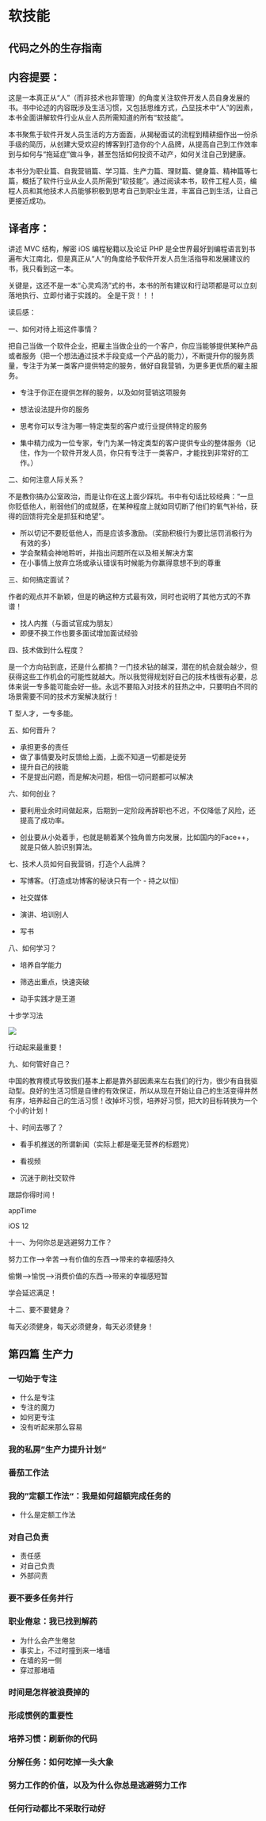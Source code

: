 # 软技能
## 代码之外的生存指南


## 内容提要：

这是一本真正从“人”（而非技术也非管理）的角度关注软件开发人员自身发展的书。书中论述的内容既涉及生活习惯，又包括思维方式，凸显技术中“人”的因素，本书全面讲解软件行业从业人员所需知道的所有“软技能”。


本书聚焦于软件开发人员生活的方方面面，从揭秘面试的流程到精耕细作出一份杀手级的简历，从创建大受欢迎的博客到打造你的个人品牌，从提高自己到工作效率到与如何与“拖延症”做斗争，甚至包括如何投资不动产，如何关注自己到健康。


本书分为职业篇、自我营销篇、学习篇、生产力篇、理财篇、健身篇、精神篇等七篇，概括了软件行业从业人员所需到“软技能”。通过阅读本书，软件工程人员，编程人员和其他技术人员能够积极到思考自己到职业生涯，丰富自己到生活，让自己更接近成功。


## 译者序：

讲述 MVC 结构，解密 iOS 编程秘籍以及论证 PHP 是全世界最好到编程语言到书遍布大江南北，但是真正从“人”的角度给予软件开发人员生活指导和发展建议的书，我只看到这一本。


关键是，这还不是一本“心灵鸡汤”式的书，本书的所有建议和行动项都是可以立刻落地执行、立即付诸于实践的。
全是干货！！！



读后感：


一、如何对待上班这件事情？

把自己当做一个软件企业，把雇主当做企业的一个客户，你应当能够提供某种产品或者服务（把一个想法通过技术手段变成一个产品的能力），不断提升你的服务质量，专注于为某一类客户提供特定的服务，做好自我营销，为更多更优质的雇主服务。


- 专注于你正在提供怎样的服务，以及如何营销这项服务

- 想法设法提升你的服务

- 思考你可以专注为哪一特定类型的客户或行业提供特定的服务

- 集中精力成为一位专家，专门为某一特定类型的客户提供专业的整体服务（记住，作为一个软件开发人员，你只有专注于一类客户，才能找到非常好的工作。）


二、如何注意人际关系？

不是教你搞办公室政治，而是让你在这上面少踩坑。书中有句话比较经典：“一旦你贬低他人，削弱他们的成就感，在某种程度上就如同切断了他们的氧气补给，获得的回馈将完全是抓狂和绝望”。

* 所以切记不要贬低他人，而是应该多激励。（奖励积极行为要比惩罚消极行为有效的多）
* 学会聚精会神地聆听，并指出问题所在以及相关解决方案
* 在小事情上放弃立场或承认错误有时候能为你赢得意想不到的尊重


三、如何搞定面试？

作者的观点并不新颖，但是的确这种方式最有效，同时也说明了其他方式的不靠谱！

* 找人内推（与面试官成为朋友）
* 即便不换工作也要多面试增加面试经验


四、技术做到什么程度？

是一个方向钻到底，还是什么都搞？一门技术钻的越深，潜在的机会就会越少，但获得这些工作机会的可能性就越大。所以我觉得规划好自己的技术栈很有必要，总体来说一专多能可能会好一些。永远不要陷入对技术的狂热之中，只要明白不同的场景需要不同的技术方案解决就行！


T 型人才，一专多能。


五、如何晋升？

* 承担更多的责任
* 做了事情要及时反馈给上面，上面不知道一切都是徒劳
* 提升自己的技能
* 不是提出问题，而是解决问题，相信一切问题都可以解决


六、如何创业？

* 要利用业余时间做起来，后期到一定阶段再辞职也不迟，不仅降低了风险，还提高了成功率。

* 创业要从小处着手，也就是朝着某个独角兽方向发展，比如国内的Face++，就是只做人脸识别算法。


七、技术人员如何自我营销，打造个人品牌？

* 写博客。（打造成功博客的秘诀只有一个 - 持之以恒）

* 社交媒体

* 演讲、培训别人

* 写书


八、如何学习？

* 培养自学能力

* 筛选出重点，快速突破

* 动手实践才是王道


十步学习法

<img src="https://raw.githubusercontent.com/JiaDingYi/shared_ppt_by_reveal.js_201809/master/resources/437.png">


行动起来最重要！


九、如何管好自己？

中国的教育模式导致我们基本上都是靠外部因素来左右我们的行为，很少有自我驱动型。良好的生活习惯是自律的有效保证，所以从现在开始让自己的生活变得井然有序，培养起自己的生活习惯！改掉坏习惯，培养好习惯，把大的目标转换为一个个小的计划！


十、时间去哪了？

* 看手机推送的所谓新闻（实际上都是毫无营养的标题党）

* 看视频

* 沉迷于刷社交软件


跟踪你得时间！

<p class="fragment fade-up">appTime</p>

<p class="fragment fade-up">iOS 12</p>


十一、为何你总是逃避努力工作？

努力工作——>辛苦——>有价值的东西——>带来的幸福感持久

偷懒——>愉悦——>消费价值的东西——>带来的幸福感短暂


学会延迟满足！


十二、要不要健身？


每天必须健身，每天必须健身，每天必须健身！



## 第四篇 生产力


### 一切始于专注

- 什么是专注
- 专注的魔力
- 如何更专注
- 没有听起来那么容易


### 我的私房”生产力提升计划“


### 番茄工作法


### 我的”定额工作法“：我是如何超额完成任务的

- 什么是定额工作法


### 对自己负责

- 责任感
- 对自己负责
- 外部问责


### 要不要多任务并行


### 职业倦怠：我已找到解药

- 为什么会产生倦怠
- 事实上，不过时撞到来一堵墙
- 在墙的另一侧
- 穿过那堵墙


### 时间是怎样被浪费掉的


### 形成惯例的重要性


### 培养习惯：刷新你的代码


### 分解任务：如何吃掉一头大象


### 努力工作的价值，以及为什么你总是逃避努力工作


### 任何行动都比不采取行动好
